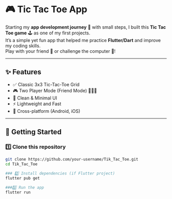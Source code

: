 # 🎮 Tic Tac Toe App

Starting my **app development journey** 🚀 with small steps, I built this **Tic Tac Toe game** 🕹️ as one of my first projects.  
It’s a simple yet fun app that helped me practice **Flutter/Dart** and improve my coding skills.  
Play with your friend 👥 or challenge the computer 🤖!  

---

## ✨ Features
- ✅ Classic 3x3 Tic-Tac-Toe Grid  
- 🎮 Two Player Mode (Friend Mode) 👨‍👩‍👧  
- 🎨 Clean & Minimal UI  
- ⚡ Lightweight and Fast  
- 📱 Cross-platform (Android, iOS)  

---

## 🚀 Getting Started

### 1️⃣ Clone this repository
```bash
git clone https://github.com/your-username/Tik_Tac_Toe.git
cd Tik_Tac_Toe

### 2️⃣ Install dependencies (if Flutter project)
flutter pub get

###3️⃣ Run the app
flutter run
